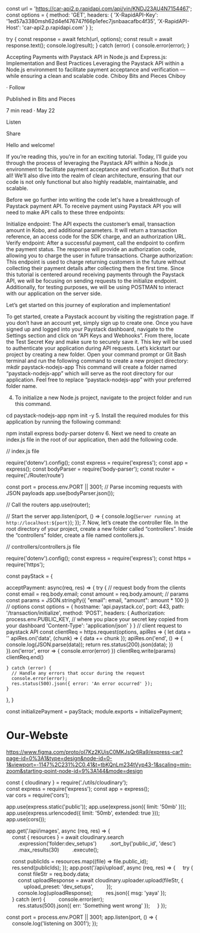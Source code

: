 
const url = 'https://car-api2.p.rapidapi.com/api/vin/KNDJ23AU4N7154467';
const options = {
	method: 'GET',
	headers: {
		'X-RapidAPI-Key': '1ed57a3380msh62d4ef476747f66p1efec7jsnbaacafbc4f35',
		'X-RapidAPI-Host': 'car-api2.p.rapidapi.com'
	}
};

try {
	const response = await fetch(url, options);
	const result = await response.text();
	console.log(result);
} catch (error) {
	console.error(error);
}





Accepting Payments with Paystack API in Node.js and Express.js: Implementation and Best Practices
Leveraging the Paystack API within a Node.js environment to facilitate payment acceptance and verification — while ensuring a clean and scalable code.
Chiboy
Bits and Pieces
Chiboy

·
Follow

Published in
Bits and Pieces

7 min read
·
May 22

Listen


Share

Hello and welcome!

If you’re reading this, you’re in for an exciting tutorial. Today, I’ll guide you through the process of leveraging the Paystack API within a Node.js environment to facilitate payment acceptance and verification. But that’s not all! We’ll also dive into the realm of clean architecture, ensuring that our code is not only functional but also highly readable, maintainable, and scalable.

Before we go further into writing the code let's have a breakthrough of Paystack payment API. To receive payment using Paystack API you will need to make API calls to these three endpoints:

Initialize endpoint: The API expects the customer’s email, transaction amount in Kobo, and additional parameters. It will return a transaction reference, an access code for the SDK charge, and an authorization URL.
Verify endpoint: After a successful payment, call the endpoint to confirm the payment status. The response will provide an authorization code, allowing you to charge the user in future transactions.
Charge authorization: This endpoint is used to charge returning customers in the future without collecting their payment details after collecting them the first time.
Since this tutorial is centered around receiving payments through the Paystack API, we will be focusing on sending requests to the initialize endpoint. Additionally, for testing purposes, we will be using POSTMAN to interact with our application on the server side.

Let’s get started on this journey of exploration and implementation!

To get started, create a Paystack account by visiting the registration page. If you don’t have an account yet, simply sign up to create one.
Once you have signed up and logged into your Paystack dashboard, navigate to the Settings section and click on “API Keys and Webhooks”. From there, locate the Test Secret Key and make sure to securely save it. This key will be used to authenticate your application during API requests.
Let’s kickstart our project by creating a new folder. Open your command prompt or Git Bash terminal and run the following command to create a new project directory:
mkdir paystack-nodejs-app
This command will create a folder named “paystack-nodejs-app” which will serve as the root directory for our application. Feel free to replace “paystack-nodejs-app” with your preferred folder name.

4. To initialize a new Node.js project, navigate to the project folder and run this command.

cd paystack-nodejs-app
npm init -y
5. Install the required modules for this application by running the following command:

npm install express body-parser dotenv 
6. Next we need to create an index.js file in the root of our application, then add the following code.

// index.js file

require('dotenv').config();
const express = require('express');
const app = express();
const bodyParser = require('body-parser');
const router = require('./Router/route')



const port = process.env.PORT || 3001;
// Parse incoming requests with JSON payloads
app.use(bodyParser.json());

// Call the routers 
app.use(router);



// Start the server
app.listen(port, () => {
  console.log(`Server running at http://localhost:${port}`);
});
7. Now, let’s create the controller file. In the root directory of your project, create a new folder called “controllers”. Inside the “controllers” folder, create a file named contollers.js.

// controllers/controllers.js file

require('dotenv').config();
const express = require('express');
const https = require('https');


const payStack = {

  acceptPayment: async(req, res) => {
    try {
      // request body from the clients
      const email = req.body.email;
      const amount = req.body.amount;
      // params
      const params = JSON.stringify({
        "email": email,
        "amount": amount * 100
      })
      // options
      const options = {
        hostname: 'api.paystack.co',
        port: 443,
        path: '/transaction/initialize',
        method: 'POST',
        headers: {
          Authorization: process.env.PUBLIC_KEY, // where you place your secret key copied from your dashboard
          'Content-Type': 'application/json'
        }
      }
      // client request to paystack API
      const clientReq = https.request(options, apiRes => {
        let data = ''
        apiRes.on('data', (chunk) => {
          data += chunk
        });
        apiRes.on('end', () => {
          console.log(JSON.parse(data));
          return res.status(200).json(data);
        })
      }).on('error', error => {
        console.error(error)
      })
      clientReq.write(params)
      clientReq.end()
      
    } catch (error) {
      // Handle any errors that occur during the request
      console.error(error);
      res.status(500).json({ error: 'An error occurred' });
    }
  },
}

const initializePayment = payStack;
module.exports = initializePayment;












# Our-Webste

https://www.figma.com/proto/oI7Kz2KUisC0MKJsQr6Ra9/express-car?page-id=0%3A1&type=design&node-id=0-1&viewport=-1147%2C231%2C0.41&t=tbKQnLm234tVyp43-1&scaling=min-zoom&starting-point-node-id=9%3A144&mode=design



const { cloudinary } = require('./utils/cloudinary'); 
 const express = require('express'); 
 const app = express(); 
 var cors = require('cors'); 
  
 app.use(express.static('public')); 
 app.use(express.json({ limit: '50mb' })); 
 app.use(express.urlencoded({ limit: '50mb', extended: true })); 
 app.use(cors()); 
  
 app.get('/api/images', async (req, res) => { 
     const { resources } = await cloudinary.search 
         .expression('folder:dev_setups') 
         .sort_by('public_id', 'desc') 
         .max_results(30) 
         .execute(); 
  
     const publicIds = resources.map((file) => file.public_id); 
     res.send(publicIds); 
 }); 
 app.post('/api/upload', async (req, res) => { 
     try { 
         const fileStr = req.body.data; 
         const uploadResponse = await cloudinary.uploader.upload(fileStr, { 
             upload_preset: 'dev_setups', 
         }); 
         console.log(uploadResponse); 
         res.json({ msg: 'yaya' }); 
     } catch (err) { 
         console.error(err); 
         res.status(500).json({ err: 'Something went wrong' }); 
     } 
 }); 
  
 const port = process.env.PORT || 3001; 
 app.listen(port, () => { 
     console.log('listening on 3001'); 
 });